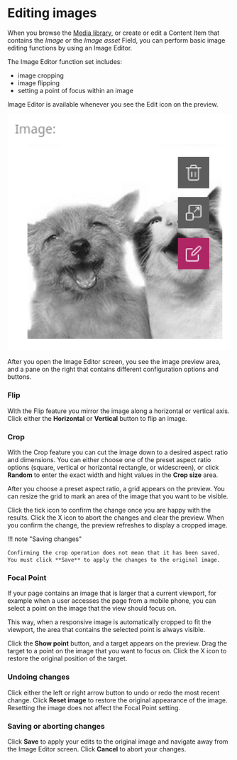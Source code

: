 # Editing images

When you browse the [Media library](https://doc.ibexa.co/projects/userguide/en/latest/content_model/#content-and-media), or create or edit a Content Item that contains the *Image* 
or the *Image asset* Field, you can perform basic image editing functions by using an Image Editor. 

The Image Editor function set includes: 

* image cropping 
* image flipping
* setting a point of focus within an image

Image Editor is available whenever you see the Edit icon on the preview.

![Image editor icon](img/image_editor_icon.png)

After you open the Image Editor screen, you see the image preview area, and a pane on the right that contains different configuration options and buttons.

### Flip

With the Flip feature you mirror the image along a horizontal or vertical axis.
Click either the **Horizontal** or **Vertical** button to flip an image.

### Crop

With the Crop feature you can cut the image down to a desired aspect ratio and dimensions.
You can either choose one of the preset aspect ratio options (square, vertical or horizontal rectangle, or widescreen), or click **Random** to enter the exact width and hight values in the **Crop size** area. 

After you choose a preset aspect ratio, a grid appears on the preview.
You can resize the grid to mark an area of the image that you want to be visible.

Click the tick icon to confirm the change once you are happy with the results.
Click the X icon to abort the changes and clear the preview.
When you confirm the change, the preview refreshes to display a cropped image.

!!! note "Saving changes"

    Confirming the crop operation does not mean that it has been saved.
    You must click **Save** to apply the changes to the original image.

### Focal Point

If your page contains an image that is larger that a current viewport, for example when a user accesses the page from a mobile phone, you can select a point on the image that the view should focus on.

This way, when a responsive image is automatically cropped to fit the viewport, the area that contains the selected point is always visible.

Click the **Show point** button, and a target appears on the preview.
Drag the target to a point on the image that you want to focus on.
Click the X icon to restore the original position of the target.

### Undoing changes

Click either the left or right arrow button to undo or redo the most recent change.
Click **Reset image** to restore the original appearance of the image. Resetting the image does not affect the Focal Point setting.

### Saving or aborting changes

Click **Save** to apply your edits to the original image and navigate away from the Image Editor screen. Click **Cancel** to abort your changes.
